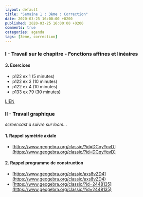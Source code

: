 ```yaml
---
layout: default
title: "Semaine 1 : 3ème : Correction"
date: 2020-03-25 16:00:00 +0200
published: 2020-03-25 16:00:00 +0200
comments: true
categories: agenda
tags: [3eme, correction]
---
```


### I - Travail sur le chapitre - Fonctions affines et linéaires

#### 3. Exercices

* p122 ex 1 (5 minutes)
* p122 ex 3 (10 minutes)
* p122 ex 4 (10 minutes)
* p133 ex 79 (30 minutes)

[LIEN](/assets/doc/3eme/S1/3c1-continuite-cor.pdf)

### II - Travail graphique

*screencast à suivre sur loom...*

#### 1. Rappel symétrie axiale

* [https://www.geogebra.org/classic/?id=DCqyYqvD](https://www.geogebra.org/classic/?id=DCqyYqvD)

#### 2. Rappel programme de construction 

* [https://www.geogebra.org/classic/axs8vZD4](https://www.geogebra.org/classic/axs8vZD4)
* [https://www.geogebra.org/classic/?id=2448135](https://www.geogebra.org/classic/?id=2448135)